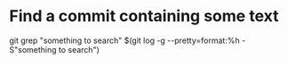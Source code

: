 # Find a commit containing some text

git grep "something to search" $(git log -g --pretty=format:%h -S"something to search")

